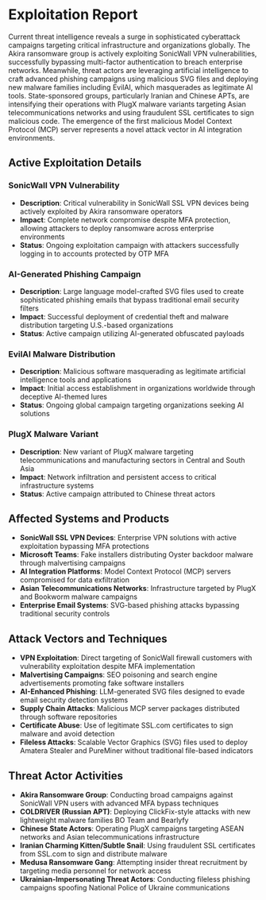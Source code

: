 # Exploitation Report

Current threat intelligence reveals a surge in sophisticated cyberattack campaigns targeting critical infrastructure and organizations globally. The Akira ransomware group is actively exploiting SonicWall VPN vulnerabilities, successfully bypassing multi-factor authentication to breach enterprise networks. Meanwhile, threat actors are leveraging artificial intelligence to craft advanced phishing campaigns using malicious SVG files and deploying new malware families including EvilAI, which masquerades as legitimate AI tools. State-sponsored groups, particularly Iranian and Chinese APTs, are intensifying their operations with PlugX malware variants targeting Asian telecommunications networks and using fraudulent SSL certificates to sign malicious code. The emergence of the first malicious Model Context Protocol (MCP) server represents a novel attack vector in AI integration environments.

## Active Exploitation Details

### **SonicWall VPN Vulnerability**
- **Description**: Critical vulnerability in SonicWall SSL VPN devices being actively exploited by Akira ransomware operators
- **Impact**: Complete network compromise despite MFA protection, allowing attackers to deploy ransomware across enterprise environments
- **Status**: Ongoing exploitation campaign with attackers successfully logging in to accounts protected by OTP MFA

### **AI-Generated Phishing Campaign**
- **Description**: Large language model-crafted SVG files used to create sophisticated phishing emails that bypass traditional email security filters
- **Impact**: Successful deployment of credential theft and malware distribution targeting U.S.-based organizations
- **Status**: Active campaign utilizing AI-generated obfuscated payloads

### **EvilAI Malware Distribution**
- **Description**: Malicious software masquerading as legitimate artificial intelligence tools and applications
- **Impact**: Initial access establishment in organizations worldwide through deceptive AI-themed lures
- **Status**: Ongoing global campaign targeting organizations seeking AI solutions

### **PlugX Malware Variant**
- **Description**: New variant of PlugX malware targeting telecommunications and manufacturing sectors in Central and South Asia
- **Impact**: Network infiltration and persistent access to critical infrastructure systems
- **Status**: Active campaign attributed to Chinese threat actors

## Affected Systems and Products

- **SonicWall SSL VPN Devices**: Enterprise VPN solutions with active exploitation bypassing MFA protections
- **Microsoft Teams**: Fake installers distributing Oyster backdoor malware through malvertising campaigns
- **AI Integration Platforms**: Model Context Protocol (MCP) servers compromised for data exfiltration
- **Asian Telecommunications Networks**: Infrastructure targeted by PlugX and Bookworm malware campaigns
- **Enterprise Email Systems**: SVG-based phishing attacks bypassing traditional security controls

## Attack Vectors and Techniques

- **VPN Exploitation**: Direct targeting of SonicWall firewall customers with vulnerability exploitation despite MFA implementation
- **Malvertising Campaigns**: SEO poisoning and search engine advertisements promoting fake software installers
- **AI-Enhanced Phishing**: LLM-generated SVG files designed to evade email security detection systems
- **Supply Chain Attacks**: Malicious MCP server packages distributed through software repositories
- **Certificate Abuse**: Use of legitimate SSL.com certificates to sign malware and avoid detection
- **Fileless Attacks**: Scalable Vector Graphics (SVG) files used to deploy Amatera Stealer and PureMiner without traditional file-based indicators

## Threat Actor Activities

- **Akira Ransomware Group**: Conducting broad campaigns against SonicWall VPN users with advanced MFA bypass techniques
- **COLDRIVER (Russian APT)**: Deploying ClickFix-style attacks with new lightweight malware families BO Team and Bearlyfy
- **Chinese State Actors**: Operating PlugX campaigns targeting ASEAN networks and Asian telecommunications infrastructure
- **Iranian Charming Kitten/Subtle Snail**: Using fraudulent SSL certificates from SSL.com to sign and distribute malware
- **Medusa Ransomware Gang**: Attempting insider threat recruitment by targeting media personnel for network access
- **Ukrainian-Impersonating Threat Actors**: Conducting fileless phishing campaigns spoofing National Police of Ukraine communications